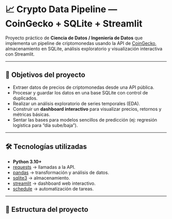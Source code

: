 # 📈 Crypto Data Pipeline — CoinGecko + SQLite + Streamlit

Proyecto práctico de **Ciencia de Datos / Ingeniería de Datos** que implementa un pipeline de criptomonedas usando la API de [CoinGecko](https://www.coingecko.com/), almacenamiento en SQLite, análisis exploratorio y visualización interactiva con Streamlit.

---

## 🚀 Objetivos del proyecto
- Extraer datos de precios de criptomonedas desde una API pública.
- Procesar y guardar los datos en una base SQLite con control de duplicados.
- Realizar un análisis exploratorio de series temporales (EDA).
- Construir un **dashboard interactivo** para visualizar precios, retornos y métricas básicas.
- Sentar las bases para modelos sencillos de predicción (ej: regresión logística para “día sube/baja”).

---

## 🛠️ Tecnologías utilizadas
- **Python 3.10+**
- [requests](https://pypi.org/project/requests/) → llamadas a la API.
- [pandas](https://pandas.pydata.org/) → transformación y análisis de datos.
- [sqlite3](https://docs.python.org/3/library/sqlite3.html) → almacenamiento.
- [streamlit](https://streamlit.io/) → dashboard web interactivo.
- [schedule](https://pypi.org/project/schedule/) → automatización de tareas.

---

## 📂 Estructura del proyecto